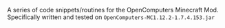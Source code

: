 A series of code snippets/routines for the OpenComputers Minecraft Mod. Specifically written and tested on `OpenComputers-MC1.12.2-1.7.4.153.jar`
